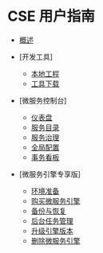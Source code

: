 # CSE 用户指南

-   [概述](概述.md)
-   [开发工具]
    -   [本地工程](本地工程.md)
    -   [工具下载](工具下载.md)

-   [微服务控制台]
    -   [仪表盘](仪表盘.md)
    -   [服务目录](服务目录.md)
    -   [服务治理](服务治理.md)
    -   [全局配置](全局配置.md)
    -   [事务看板](事务看板.md)

-   [微服务引擎专享版]
    -   [环境准备](环境准备.md)
    -   [购买微服务引擎](购买微服务引擎.md)
    -   [备份与恢复](备份与恢复.md)
    -   [后台任务管理](后台任务管理.md)
    -   [升级引擎版本](升级引擎版本.md)
    -   [删除微服务引擎](删除微服务引擎.md)


